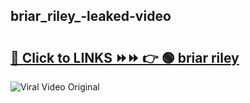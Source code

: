 
 ## briar_riley_-leaked-video 

# <h2><a href="https://clipsfans.com/briar_riley_&ref=git">🔗 Click to LINKS ⏩⏩ 👉 🟢 briar riley  </a></h2>

<a href="https://clipsfans.com/briar_riley_&ref=git" rel="nofollow" data-target="animated-image.originalLink"><img src="https://i.ibb.co.com/xMMVF88/686577567.gif" alt="Viral Video Original" style="max-width: 100%; display: inline-block;" data-target="animated-image.originalImage"></a>
